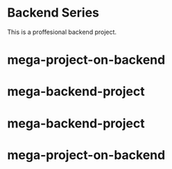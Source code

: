# Backend Series

This is a proffesional backend project.
# mega-project-on-backend
# mega-backend-project
# mega-backend-project
# mega-project-on-backend

